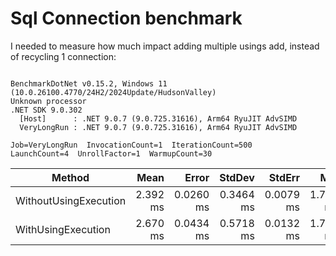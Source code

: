 ﻿# Sql Connection benchmark

I needed to measure how much impact adding multiple usings add, instead of recycling 1 connection:


```

BenchmarkDotNet v0.15.2, Windows 11 (10.0.26100.4770/24H2/2024Update/HudsonValley)
Unknown processor
.NET SDK 9.0.302
  [Host]      : .NET 9.0.7 (9.0.725.31616), Arm64 RyuJIT AdvSIMD
  VeryLongRun : .NET 9.0.7 (9.0.725.31616), Arm64 RyuJIT AdvSIMD

Job=VeryLongRun  InvocationCount=1  IterationCount=500  
LaunchCount=4  UnrollFactor=1  WarmupCount=30  

```
| Method                | Mean     | Error     | StdDev    | StdErr    | Min      | Max      | Op/s  | Allocated |
|---------------------- |---------:|----------:|----------:|----------:|---------:|---------:|------:|----------:|
| WithoutUsingExecution | 2.392 ms | 0.0260 ms | 0.3464 ms | 0.0079 ms | 1.767 ms | 3.502 ms | 418.1 |   5.85 KB |
| WithUsingExecution    | 2.670 ms | 0.0434 ms | 0.5718 ms | 0.0132 ms | 1.759 ms | 5.212 ms | 374.5 |    6.2 KB |

